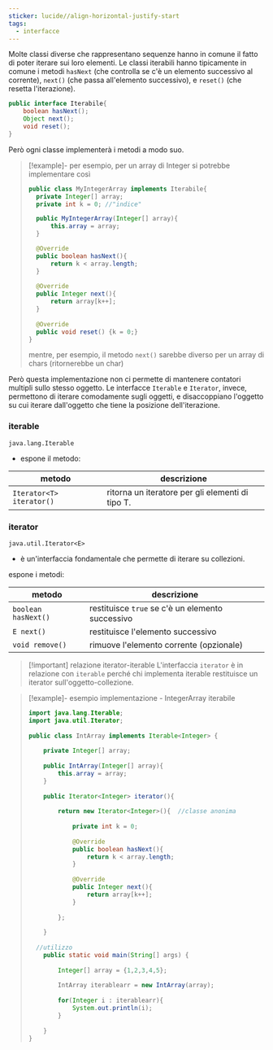 ```yaml
---
sticker: lucide//align-horizontal-justify-start
tags:
  - interfacce
---
```

Molte classi diverse che rappresentano sequenze hanno in comune il fatto di poter iterare sui loro elementi.
Le classi iterabili hanno tipicamente in comune i metodi `hasNext` (che controlla se c'è un elemento successivo al corrente), `next()` (che passa all'elemento successivo), e `reset()` (che resetta l'iterazione).
```java
public interface Iterabile{
	boolean hasNext();
	Object next();
	void reset();
}
```

Però ogni classe implementerà i metodi a modo suo.

> [!example]-
> per esempio, per un array di Integer si potrebbe implementare così
> ```java
> public class MyIntegerArray implements Iterabile{
> 	private Integer[] array;
> 	private int k = 0; //"indice"
> 
> 	public MyIntegerArray(Integer[] array){
> 		this.array = array;
> 	}
> 
> 	@Override
> 	public boolean hasNext(){
> 		return k < array.length;
> 	}
> 	
> 	@Override
> 	public Integer next(){
> 		return array[k++];
> 	}
> 	
> 	@Override
> 	public void reset() {k = 0;}
> }
> ```
> mentre, per esempio, il metodo `next()` sarebbe diverso per un array di chars (ritornerebbe un char)


Però questa implementazione non ci permette di mantenere contatori multipli sullo stesso oggetto.
Le interfacce `Iterable` e `Iterator`, invece, permettono di iterare comodamente sugli oggetti, e disaccoppiano l'oggetto su cui iterare dall'oggetto che tiene la posizione dell'iterazione.

### iterable
`java.lang.Iterable`
- espone il metodo:

| metodo                   | descrizione                                      |
| ------------------------ | ------------------------------------------------ |
| `Iterator<T> iterator()` | ritorna un iteratore per gli elementi di tipo T. |

### iterator
`java.util.Iterator<E>`
- è un'interfaccia fondamentale che permette di iterare su collezioni.

espone i metodi:

| metodo              | descrizione                                      |
| ------------------- | ------------------------------------------------ |
| `boolean hasNext()` | restituisce `true` se c'è un elemento successivo |
| `E next()`          | restituisce l'elemento successivo                |
| `void remove()`     | rimuove l'elemento corrente (opzionale)          |
>[!important] relazione iterator-iterable
>L'interfaccia `iterator` è in relazione con `iterable` perché chi implementa iterable restituisce un iterator sull'oggetto-collezione.



> [!example]- esempio implementazione - IntegerArray iterabile
> 
> ```java
> import java.lang.Iterable;  
> import java.util.Iterator;  
>   
> public class IntArray implements Iterable<Integer> {  
>   
>     private Integer[] array;  
>   
>     public IntArray(Integer[] array){  
>         this.array = array;  
>     }  
>   
>     public Iterator<Integer> iterator(){  
>   
>         return new Iterator<Integer>(){  //classe anonima
>   
>             private int k = 0;  
>   
>             @Override  
>             public boolean hasNext(){  
>                 return k < array.length;  
>             }  
>   
>             @Override  
>             public Integer next(){  
>                 return array[k++];  
>             }  
>   
>         };  
>   
>     }  
>   
>   //utilizzo
>     public static void main(String[] args) {  
>   
>         Integer[] array = {1,2,3,4,5};  
>   
>         IntArray iterablearr = new IntArray(array);  
>   
>         for(Integer i : iterablearr){  
>             System.out.println(i);  
>         }  
>   
>     }  
> }
> ```